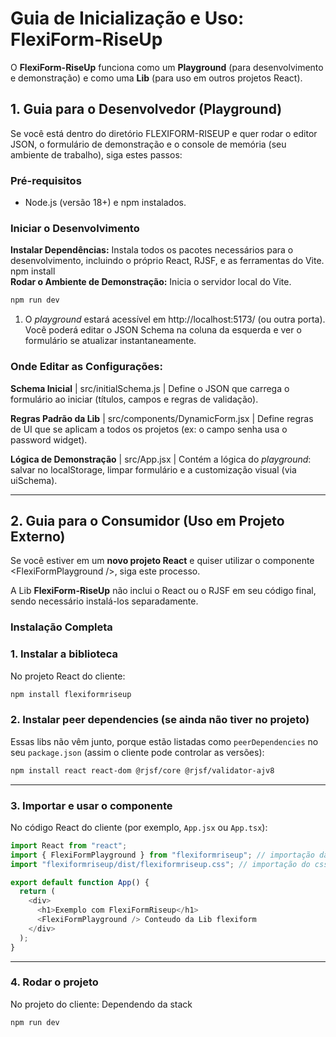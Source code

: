 # **Guia de Inicialização e Uso: FlexiForm-RiseUp**

O **FlexiForm-RiseUp** funciona como um **Playground** (para desenvolvimento e demonstração) e como uma **Lib** (para uso em outros projetos React).

## **1\. Guia para o Desenvolvedor (Playground)**

Se você está dentro do diretório FLEXIFORM-RISEUP e quer rodar o editor JSON, o formulário de demonstração e o console de memória (seu ambiente de trabalho), siga estes passos:

### **Pré-requisitos**

* Node.js (versão 18+) e npm instalados.

### **Iniciar o Desenvolvimento**

**Instalar Dependências:** Instala todos os pacotes necessários para o desenvolvimento, incluindo o próprio React, RJSF, e as ferramentas do Vite.  
npm install  
**Rodar o Ambiente de Demonstração:** Inicia o servidor local do Vite.  

```bash
npm run dev
```

1. O *playground* estará acessível em http://localhost:5173/ (ou outra porta). Você poderá editar o JSON Schema na coluna da esquerda e ver o formulário se atualizar instantaneamente.

### **Onde Editar as Configurações:**

**Schema Inicial** | src/initialSchema.js | Define o JSON que carrega o formulário ao iniciar (títulos, campos e regras de validação).

**Regras Padrão da Lib** | src/components/DynamicForm.jsx | Define regras de UI que se aplicam a todos os projetos (ex: o campo senha usa o password widget). 

**Lógica de Demonstração** | src/App.jsx | Contém a lógica do *playground*: salvar no localStorage, limpar formulário e a customização visual (via uiSchema). 

---

## **2\. Guia para o Consumidor (Uso em Projeto Externo)**

Se você estiver em um **novo projeto React** e quiser utilizar o componente \<FlexiFormPlayground />, siga este processo.

A Lib **FlexiForm-RiseUp** não inclui o React ou o RJSF em seu código final, sendo necessário instalá-los separadamente.

### **Instalação Completa**

### **1\. Instalar a biblioteca**

No projeto React do cliente:

```bash
npm install flexiformriseup
```
### **2\. Instalar peer dependencies (se ainda não tiver no projeto)**

Essas libs não vêm junto, porque estão listadas como `peerDependencies` no seu `package.json` (assim o cliente pode controlar as versões):

```bash
npm install react react-dom @rjsf/core @rjsf/validator-ajv8
```
---

### **3\. Importar e usar o componente**

No código React do cliente (por exemplo, `App.jsx` ou `App.tsx`):

```js
import React from "react";
import { FlexiFormPlayground } from "flexiformriseup"; // importação da lib
import "flexiformriseup/dist/flexiformriseup.css"; // importação do css da lib

export default function App() {
  return (
    <div>
      <h1>Exemplo com FlexiFormRiseup</h1>
      <FlexiFormPlayground /> Conteudo da Lib flexiform
    </div>
  );
}


```
---

### **4\. Rodar o projeto**

No projeto do cliente:
Dependendo da stack

```bash
npm run dev
```

